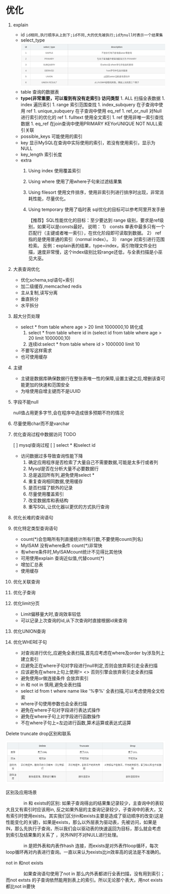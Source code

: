 # 优化

1. explain
   * id
    `id相同,执行顺序从上到下;id不同,大的优先被执行;id为null时表示一个结果集`
   * select_type
     ![图片](https://raw.githubusercontent.com/xuke123/tuChuang/master/20200706214527.png)
   * table 查询的数据表
   * **type(非常重要，可以看到有没有走索引) 访问类型**
         1. ALL 扫描全表数据
         1. index 遍历索引
         1. range 索引范围查找
         1. index_subquery 在子查询中使用 ref
         1. unique_subquery 在子查询中使用 eq_ref
         1. ref_or_null 对Null进行索引的优化的 ref
         1. fulltext 使用全文索引
         1. ref 使用非唯一索引查找数据
         1. eq_ref 在join查询中使用PRIMARY KEYorUNIQUE NOT NULL索引关联 
   * possible_keys 可能使用的索引
   * key 显示MySQL在查询中实际使用的索引，若没有使用索引，显示为NULL
   * key_length 索引长度
   * extra
       1. Using index 使用覆盖索引
       2. Using where 使用了用where子句来过滤结果集
       3. Using filesort 使用文件排序，使用非索引列进行排序时出现，非常消耗性能，尽量优化。
       4. Using temporary 使用了临时表 sql优化的目标可以参考阿里开发手册

           【推荐】SQL性能优化的目标：至少要达到 range 级别，要求是ref级别，如果可以是consts最好。 
           说明： 
            1） consts 单表中最多只有一个匹配行（主键或者唯一索引），在优化阶段即可读取到数据。 
            2） ref 指的是使用普通的索引（normal index）。 
            3） range 对索引进行范围检索。 
            反例：explain表的结果，type=index，索引物理文件全扫描，速度非常慢，这个index级别比较range还低，与全表扫描是小巫见大巫。
2. 大表查询优化

   * 优化schema,sql语句+索引
   * 加二级缓存,memcached redis
   * 主从复制,读写分离
   * 垂直拆分
   * 水平拆分

3. 超大分页处理

   * select * from table where age > 20 limit 1000000,10 转化成
      1. select * from table where id in (select id from table where age > 20 limit 1000000,10)
      2. 连续id:select * from table where id > 1000000 limit 10
   * 不要写这样需求
   * 也可使用缓存
  
4. 主键

   * 主键是数据库确保数据行在整张表唯一性的保障,设置主键之后,增删该查可能更加的快速和范围安全
   * 为啥使用自增主键而不是UUID

5. 字段不能null

   null值占用更多字节,会在程序中造成很多预期不符的情况

6. 尽量使用char而不是varchar
7. 优化查询过程中数据访问
   TODO

   [ ] mysql查询过程
   [ ] select * 和select id

   * 访问数据过多导致查询性能下降
     1. 确定应用程序是否检索了大量自己不需要数据,可能是太多行或者列
     2. Mysql是否在分析大量不必要数据行
     3. 总是返回所有列,避免使用select *
     4. 重复查询相同数据,使用缓存
     5. 是否扫描了额外的记录
     6. 尽量使用覆盖索引
     7. 改变数据库和表结构
     8. 重写SQL,让优化器以更优的方式执行查询

8. 优化长难的查询语句
9. 优化特定类型查询语句
    * count(*)会忽略所有列直接统计所有行数,不要使用count(列名)
    * MyISAM 没有where条件 count(*)非常快
    * 有where条件时,MyISAMcount统计不见得比其他快
    * 可用使用explain 查询近似值,代替count(*)
    * 增加汇总表
    * 使用缓存
  
10. 优化关联查询
11. 优化子查询
12. 优化limit分页
    * Limit偏移量大时,查询效率较低
    * 可以记录上次查询的id,从下次查询时直接根据id来查询
13. 优化UNION查询
14. 优化WHERE子句

    * 对查询进行优化,应避免全表扫描,首先应考虑在where及order by涉及列上建立索引
    * 应避免正在where子句对字段进行null判定,否则会放弃索引走全表扫描
    * 应该避免在where上句上使用!= <> 否则引擎会放弃索引走全表扫描
    * 避免使用or做连接条件 会放弃索引
    * in 和 not in 慎用,避免全表扫描
    * select id from t where name like '%李%' 全表扫描,可以考虑使用全文检索
    * where子句使用参数也会全表扫描
    * 避免在where子句对字段进行表达式操作
    * 避免在where子句上对字段进行函数操作
    * 不在where子句上=左边进行函数,算术运算或表达式运算


Delete truncate drop区别和联系

![区别](https://raw.githubusercontent.com/xuke123/tuChuang/master/20200709222953.png)


区别及应用场景

　　　　in 和 exists的区别: 如果子查询得出的结果集记录较少，主查询中的表较大且又有索引时应该用in, 反之如果外层的主查询记录较少，子查询中的表大，又有索引时使用exists。其实我们区分in和exists主要是造成了驱动顺序的改变(这是性能变化的关键)，如果是exists，那么以外层表为驱动表，先被访问，如果是IN，那么先执行子查询，所以我们会以驱动表的快速返回为目标，那么就会考虑到索引及结果集的关系了 ，另外IN时不对NULL进行处理。

　　　　in 是把外表和内表作hash 连接，而exists是对外表作loop循环，每次loop循环再对内表进行查询。一直以来认为exists比in效率高的说法是不准确的。

not in 和not exists

　　　　如果查询语句使用了not in 那么内外表都进行全表扫描，没有用到索引；而not extsts 的子查询依然能用到表上的索引。所以无论那个表大，用not exists都比not in要快